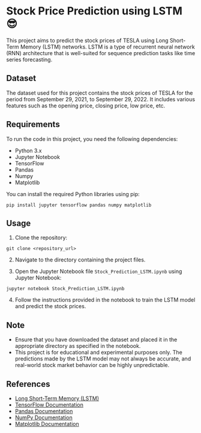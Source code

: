# Stock Price Prediction using LSTM 😎

This project aims to predict the stock prices of TESLA using Long Short-Term Memory (LSTM) networks. LSTM is a type of recurrent neural network (RNN) architecture that is well-suited for sequence prediction tasks like time series forecasting.

## Dataset

The dataset used for this project contains the stock prices of TESLA for the period from September 29, 2021, to September 29, 2022. It includes various features such as the opening price, closing price, low price, etc. 

## Requirements

To run the code in this project, you need the following dependencies:

- Python 3.x
- Jupyter Notebook
- TensorFlow
- Pandas
- Numpy
- Matplotlib

You can install the required Python libraries using pip:

```
pip install jupyter tensorflow pandas numpy matplotlib
```

## Usage

1. Clone the repository:

```
git clone <repository_url>
```

2. Navigate to the directory containing the project files.

3. Open the Jupyter Notebook file `Stock_Prediction_LSTM.ipynb` using Jupyter Notebook:

```
jupyter notebook Stock_Prediction_LSTM.ipynb
```

4. Follow the instructions provided in the notebook to train the LSTM model and predict the stock prices.

## Note

- Ensure that you have downloaded the dataset and placed it in the appropriate directory as specified in the notebook.
- This project is for educational and experimental purposes only. The predictions made by the LSTM model may not always be accurate, and real-world stock market behavior can be highly unpredictable.

## References

- [Long Short-Term Memory (LSTM)](https://en.wikipedia.org/wiki/Long_short-term_memory)
- [TensorFlow Documentation](https://www.tensorflow.org/)
- [Pandas Documentation](https://pandas.pydata.org/pandas-docs/stable/index.html)
- [NumPy Documentation](https://numpy.org/doc/stable/)
- [Matplotlib Documentation](https://matplotlib.org/stable/contents.html)
